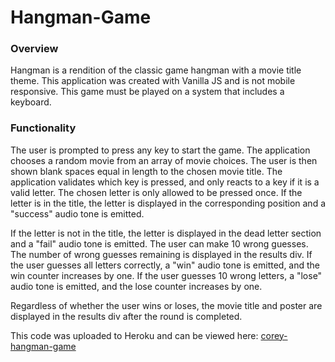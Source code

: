 # Hangman-Game

### Overview
Hangman is a rendition of the classic game hangman with a movie title theme.  This application was created with Vanilla JS and is not mobile responsive.  This game must be played on a system that includes a keyboard.

### Functionality
The user is prompted to press any key to start the game.  The application chooses a random movie from an array of movie choices.   The user is then shown blank spaces equal in length to the chosen movie title.  The application validates which key is pressed, and only reacts to a key if it is a valid letter.  The chosen letter is only allowed to be pressed once. If the letter is in the title, the letter is displayed in the corresponding position and a "success" audio tone is emitted.

If the letter is not in the title, the letter is displayed in the dead letter section and a "fail" audio tone is emitted.  The user can make 10 wrong guesses.  The number of wrong guesses remaining is displayed in the results div.  If the user guesses all letters correctly, a "win" audio tone is emitted, and the win counter increases by one.  If the user guesses 10 wrong letters, a "lose" audio tone is emitted, and the lose counter increases by one.

Regardless of whether the user wins or loses, the movie title and poster are displayed in the results div after the round is completed.

This code was uploaded to Heroku and can be viewed here: [corey-hangman-game](https://corey-hangman-game.herokuapp.com/)
